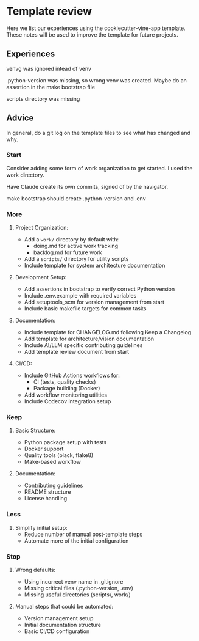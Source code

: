 # Template review

Here we list our experiences using the cookiecutter-vine-app template.
These notes will be used to improve the template for future projects.

## Experiences

venvg was ignored intead of venv

.python-version was missing, so wrong venv was created. Maybe do an assertion in the make bootstrap file

scripts directory was missing

## Advice

In general, do a git log on the template files to see what has changed and why.

### Start

Consider adding some form of work organization to get started.
I used the work directory.

Have Claude create its own commits, signed of by the navigator.

make bootstrap should create .python-version and .env

### More

1. Project Organization:
   - Add a `work/` directory by default with:
     - doing.md for active work tracking
     - backlog.md for future work
   - Add a `scripts/` directory for utility scripts
   - Include template for system architecture documentation

2. Development Setup:
   - Add assertions in bootstrap to verify correct Python version
   - Include .env.example with required variables
   - Add setuptools_scm for version management from start
   - Include basic makefile targets for common tasks

3. Documentation:
   - Include template for CHANGELOG.md following Keep a Changelog
   - Add template for architecture/vision documentation
   - Include AI/LLM specific contributing guidelines
   - Add template review document from start

4. CI/CD:
   - Include GitHub Actions workflows for:
     - CI (tests, quality checks)
     - Package building (Docker)
   - Add workflow monitoring utilities
   - Include Codecov integration setup

### Keep

1. Basic Structure:
   - Python package setup with tests
   - Docker support
   - Quality tools (black, flake8)
   - Make-based workflow

2. Documentation:
   - Contributing guidelines
   - README structure
   - License handling

### Less

1. Simplify initial setup:
   - Reduce number of manual post-template steps
   - Automate more of the initial configuration

### Stop

1. Wrong defaults:
   - Using incorrect venv name in .gitignore
   - Missing critical files (.python-version, .env)
   - Missing useful directories (scripts/, work/)

2. Manual steps that could be automated:
   - Version management setup
   - Initial documentation structure
   - Basic CI/CD configuration
